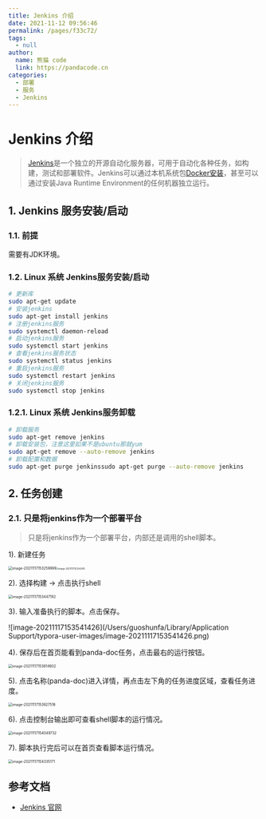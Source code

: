 ```yaml
---
title: Jenkins 介绍
date: 2021-11-12 09:56:46
permalink: /pages/f33c72/
tags: 
  - null
author: 
  name: 熊猫 code
  link: https://pandacode.cn
categories: 
  - 部署
  - 服务
  - Jenkins
---
```


# Jenkins 介绍

> [Jenkins](https://www.w3cschool.cn/jenkins/)是一个独立的开源自动化服务器，可用于自动化各种任务，如构建，测试和部署软件。Jenkins可以通过本机系统包[Docker安装](https://www.w3cschool.cn/docker/)，甚至可以通过安装Java Runtime Environment的任何机器独立运行。

## 1. Jenkins 服务安装/启动

### 1.1. 前提

需要有JDK环境。

### 1.2. Linux 系统 Jenkins服务安装/启动

```sh
# 更新库
sudo apt-get update
# 安装jenkins
sudo apt-get install jenkins
# 注册jenkins服务
sudo systemctl daemon-reload
# 启动jenkins服务
sudo systemctl start jenkins
# 查看jenkins服务状态
sudo systemctl status jenkins
# 重启jenkins服务
sudo systemctl restart jenkins
# 关闭jenkins服务
sudo systemctl stop jenkins
```

### 1.2.1. Linux 系统 Jenkins服务卸载

```sh
# 卸载服务
sudo apt-get remove jenkins
# 卸载安装包，注意这里如果不是ubuntu那就yum
sudo apt-get remove --auto-remove jenkins
# 卸载配置和数据
sudo apt-get purge jenkinssudo apt-get purge --auto-remove jenkins
```

## 2. 任务创建

### 2.1. 只是将jenkins作为一个部署平台

> 只是将jenkins作为一个部署平台，内部还是调用的shell脚本。

1). 新建任务

<img src="/Users/guoshunfa/Library/Application Support/typora-user-images/image-20211117153259999.png" alt="image-20211117153259999" style="zoom:50%;" /><img src="/Users/guoshunfa/Library/Application Support/typora-user-images/image-20211117153342410.png" alt="image-20211117153342410" style="zoom:30%;" /> 

2). 选择构建 -> 点击执行shell

<img src="/Users/guoshunfa/Library/Application Support/typora-user-images/image-20211117153447192.png" alt="image-20211117153447192" style="zoom:50%;" />

3). 输入准备执行的脚本。点击保存。

![image-20211117153541426](/Users/guoshunfa/Library/Application Support/typora-user-images/image-20211117153541426.png)

4). 保存后在首页能看到panda-doc任务，点击最右的运行按钮。

<img src="/Users/guoshunfa/Library/Application Support/typora-user-images/image-20211117153814602.png" alt="image-20211117153814602" style="zoom:50%;" />

5). 点击名称(panda-doc)进入详情，再点击左下角的任务进度区域，查看任务进度。

<img src="/Users/guoshunfa/Library/Application Support/typora-user-images/image-20211117153927516.png" alt="image-20211117153927516" style="zoom:50%;" /> 

6). 点击控制台输出即可查看shell脚本的运行情况。

<img src="/Users/guoshunfa/Library/Application Support/typora-user-images/image-20211117154049732.png" alt="image-20211117154049732" style="zoom:50%;" /> 

7). 脚本执行完后可以在首页查看脚本运行情况。

<img src="/Users/guoshunfa/Library/Application Support/typora-user-images/image-20211117154335171.png" alt="image-20211117154335171" style="zoom:50%;" />



## 参考文档

- [Jenkins 官网](https://www.jenkins.io/)


